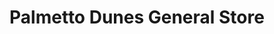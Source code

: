 ---
title: "Palmetto Dunes General Store"
url: /hilton-head-island/palmetto-dunes-general-store/
shop: Lebensmittel
---